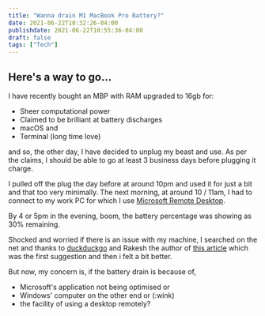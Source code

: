 ```yaml
---
title: "Wanna drain M1 MacBook Pro Battery?"
date: 2021-06-22T10:32:26-04:00
publishdate: 2021-06-22T10:55:36-04:00
draft: false
tags: ["Tech"]
---
```


## Here's a way to go...

I have recently bought an MBP with RAM upgraded to 16gb for:

- Sheer computational power
- Claimed to be brilliant at battery discharges
- macOS and
- Terminal <span class="highlight">(long time love)</span>

and so, the other day, I have decided to unplug my beast and use. As per the claims, I should be able to go at least 3 business days before plugging it charge. 

I pulled off the plug the day before at around 10pm and used it for just a bit and that too very minimally. The next morning, at around 10 / 11am, I had to connect to my work PC for which I use [Microsoft Remote Desktop](https://apps.apple.com/us/app/microsoft-remote-desktop/id1295203466?mt=12). 

By 4 or 5pm in the evening, boom, the battery percentage was showing as 30% remaining. 

Shocked and worried if there is an issue with my machine, I searched on the net and thanks to [duckduckgo](https://duckduckgo.com) and Rakesh the author of [this article](https://rakhesh.com/mac/try-microsoft-remote-desktop-if-you-want-to-drain-the-m1-battery-😀/) which was the first suggestion and then i felt a bit better.

But now, my concern is, if the battery drain is because of,

- Microsoft's application not being optimised or
- Windows' computer on the other end or (:wink)
- the facility of using a desktop remotely?

